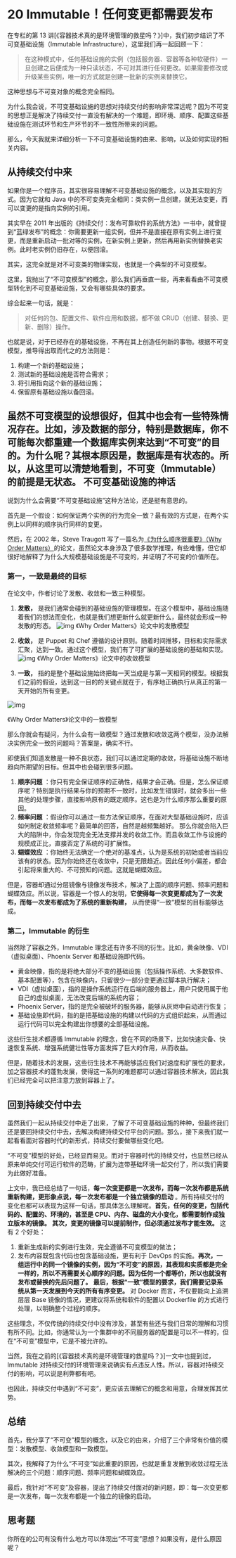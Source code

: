 # 20 Immutable！任何变更都需要发布

在专栏的第 13 讲\[《容器技术真的是环境管理的救星吗？》\]中，我们初步结识了不可变基础设施（Immutable Infrastructure），这里我们再一起回顾一下：

> 在这种模式中，任何基础设施的实例（包括服务器、容器等各种软硬件）一旦创建之后便成为一种只读状态，不可对其进行任何更改。如果需要修改或升级某些实例，唯一的方式就是创建一批新的实例来替换它。

这种思想与不可变对象的概念完全相同。

为什么我会说，不可变基础设施的思想对持续交付的影响非常深远呢？因为不可变的思想正是解决了持续交付一直没有解决的一个难题，即环境、顺序、配置这些基础设施在测试环节和生产环节的不一致性所带来的问题。

那么，今天我就来详细分析一下不可变基础设施的由来、影响，以及如何实现的相关内容。

## 从持续交付中来

如果你是一个程序员，其实很容易理解不可变基础设施的概念，以及其实现的方式。因为它就和 Java 中的不可变类完全相同：类实例一旦创建，就无法变更，而可以变更的是指向实例的引用。

其实早在 2011 年出版的《持续交付：发布可靠软件的系统方法》一书中，就曾提到“蓝绿发布”的概念：你需要更新一组实例，但并不是直接在原有实例上进行变更，而是重新启动一批对等的实例，在新实例上更新，然后再用新实例替换老实例。此时老实例仍旧存在，以便回滚。

其实，这完全就是对不可变类的物理实现，也就是一个典型的不可变模型。

这里，我抛出了“不可变模型”的概念，那么我们再垂直一些，再来看看由不可变模型转化到不可变基础设施，又会有哪些具体的要求。

综合起来一句话，就是：

> 对任何的包、配置文件、软件应用和数据，都不做 CRUD（创建、替换、更新、删除）操作。

也就是说，对于已经存在的基础设施，不再在其上创造任何新的事物。根据不可变模型，推导得出取而代之的方法则是：

1. 构建一个新的基础设施；
1. 测试新的基础设施是否符合需求；
1. 将引用指向这个新的基础设施；
1. 保留原有基础设施以备回滚。

## 虽然不可变模型的设想很好，但其中也会有一些特殊情况存在。比如，涉及数据的部分，特别是数据库，你不可能每次都重建一个数据库实例来达到“不可变”的目的。为什么呢？其根本原因是，数据库是有状态的。所以，从这里可以清楚地看到，**不可变（Immutable）的前提是无状态。** 不可变基础设施的神话

说到为什么会需要“不可变基础设施”这种方法论，还是挺有意思的。

首先是一个假设：如何保证两个实例的行为完全一致？最有效的方式是，在两个实例上以同样的顺序执行同样的变更。

然后，在 2002 年，Steve Traugott 写了一篇名为[《为什么顺序很重要》（Why Order Matters）](http://www.infrastructures.org/papers/turing/turing.html)的论文，虽然论文本身涉及了很多数学推理，有些难懂，但它却很好地解释了为什么大规模基础设施是不可变的，并证明了不可变的价值所在。

### 第一，一致是最终的目标

在论文中，作者讨论了发散、收敛和一致三种模型。

1. **发散，** 是我们通常会碰到的基础设施的管理模型。在这个模型中，基础设施随着我们的想法而变化，也就是我们想更新什么就更新什么，最终就会形成一种发散的形态。
![img](assets/cc386bb76b29d7a802d5daad5afbd3c3.png)
《Why Order Matters》论文中的发散模型

2. **收敛，** 是 Puppet 和 Chef 遵循的设计原则。随着时间推移，目标和实际需求汇聚，达到一致。通过这个模型，我们有了可扩展的基础设施的基础和实现。
![img](assets/811b23f808a992bbee073b042672887f.png)
《Why Order Matters》论文中的收敛模型

3. **一致，** 指的是整个基础设施始终把每一天当成是与第一天相同的模型。根据我们之前的假设，达到这一目的的关键点就在于，有序地正确执行从真正的第一天开始的所有变更。

![img](assets/c39eb9619decb5018eb33663b6fa7542.png)

《Why Order Matters》论文中的一致模型

那么你就会有疑问，为什么会有一致模型？通过发散和收敛这两个模型，没办法解决实例完全一致的问题吗？答案是，确实不行。

即使我们知道发散是一种不良状态，我们可以通过定期的收敛，将基础设施不断地趋向所期望的目标。但其中也会碰到很多问题。

1. **顺序问题** ：你只有完全保证顺序的正确性，结果才会正确。但是，怎么保证顺序呢？特别是执行结果与你的预期不一致时，比如发生错误时，就会多出一些其他的处理步骤，直接影响原有的既定顺序。这也是为什么顺序那么重要的原因。
2. **频率问题** ：假设你可以通过一些方法保证顺序，在面对大型基础设施时，应该如何制定收敛频率呢？最简单的回答，自然是越频繁越好。 那么你就会陷入巨大的陷阱中，你会发现完全无法支撑并发的收敛工作。而且收敛工作与设施的规模成正比，直接否定了系统的可扩展性。
3. **蝴蝶效应** ：你始终无法确定一个绝对的基准点，认为是系统的初始或者当前应该有的状态。因为你始终还在收敛中，只是无限趋近。因此任何小偏差，都会引起将来重大的、不可预知的问题。这就是蝴蝶效应。

但是，容器却通过分层镜像与镜像发布技术，解决了上面的顺序问题、频率问题和蝴蝶效应。所以说，容器是一个惊人的发明，**它使得每一次变更都成为了一次发布，而每一次发布都成为了系统的重新构建，** 从而使得“一致”模型的目标能够达成。

### 第二，Immutable 的衍生

当然除了容器之外，Immutable 理念还有许多不同的衍生。比如，黄金映像、VDI（虚拟桌面）、Phoenix Server 和基础设施即代码。

- 黄金映像，指的是将绝大部分不变的基础设施（包括操作系统、大多数软件、基本配置等），包含在映像内，只留很少一部分变更通过脚本执行解决；
- VDI（虚拟桌面），指的是操作系统运行在后端的服务器上，用户只使用属于他自己的虚拟桌面，无法改变后端的系统内容；
- Phoenix Server，指的是完全被破坏的服务器，能够从灰烬中自动进行恢复；
- 基础设施即代码，指的是把基础设施的构建以代码的方式组织起来，从而通过运行代码可以完全构建出你想要的全部基础设施。

这些衍生技术都遵循 Immutable 的理念，曾在不同的场景下，比如快速灾备、快速恢复系统、增强系统健壮性等方面发挥了巨大的作用，从而收益。

但是，随着技术的发展，这些衍生技术不再能够适应我们对速度和扩展性的要求，加之容器技术的蓬勃发展，使得这一系列的难题都可以通过容器技术解决，因此我们已经完全可以把注意力放到容器上了。

## 回到持续交付中去

虽然我们一起从持续交付中走了出来，了解了不可变基础设施的种种，但最终我们还是要回持续交付中去，去解决构建持续交付平台的问题。那么，接下来我们就一起看看面对容器时代的新形式，持续交付要做哪些变化吧。

“不可变”模型的好处，已经显而易见。而对于容器时代的持续交付，也显然已经从原来单纯交付可运行软件的范畴，扩展为连带基础环境一起交付了，所以我们需要为此做好准备。

上文中，我已经总结了一句话，**每一次变更都是一次发布，而每一次发布都是系统重新构建，更形象点说，每一次发布都是一个独立镜像的启动** 。所有持续交付的变化也都可以表现为这样一句话，那具体怎么理解呢。**首先，任何的变更，包括代码的、配置的、环境的，甚至是 CPU、内存、磁盘的大小变化，都需要制作成独立版本的镜像。**  **其次，变更的镜像可以提前制作，但必须通过发布才能生效。** 这有 2 个好处：

1. 重新生成新的实例进行生效，完全遵循不可变模型的做法；
1. 发布内容既包含代码也包含基础设施，更有利于 DevOps 的实施。**再次，一组运行中的同一个镜像的实例，因为“不可变”的原因，其表现和实质都是完全一样的，所以不再需要关心顺序的问题。因为任何一个都等价，所以也就没有发布或替换的先后问题了。**  **最后，根据“一致”模型的要求，我们需要记录系统从第一天发展到今天的所有有序变更。** 对 Docker 而言，不仅要能向上追溯层层 Base 镜像的情况，更建议将系统和软件的配置以 Dockerfile 的方式进行处理，以明确整个过程的顺序。

这些理念，不仅传统的持续交付中没有涉及，甚至有些还与我们日常的理解和习惯有所不同。比如，你通常认为一个集群中的不同服务器的配置是可以不一样的，但在“不可变”模型中，它是不被允许的。

当然，我在之前的\[《容器技术真的是环境管理的救星吗？》\]一文中也提到过，Immutable 对持续交付的环境管理来说确实有点违反人性。所以，容器对持续交付的影响，可以说是利弊都有吧。

也因此，持续交付中遇到“不可变”，更应该去理解它的概念和用意，合理发挥其优势。

## 总结

首先，我分享了“不可变”模型的概念，以及它的由来，介绍了三个非常有价值的模型：发散模型、收敛模型和一致模型。

其次，我解释了为什么“不可变”如此重要的原因，也就是重复发散到收敛过程无法解决的三个问题：顺序问题、频率问题和蝴蝶效应。

最后，我针对“不可变”及容器，提出了持续交付面对的新问题，即：每一次变更都是一次发布，每一次发布都是一个独立的镜像的启动。

## 思考题

你所在的公司有没有什么地方可以体现出“不可变”思想？如果没有，是什么原因呢？
